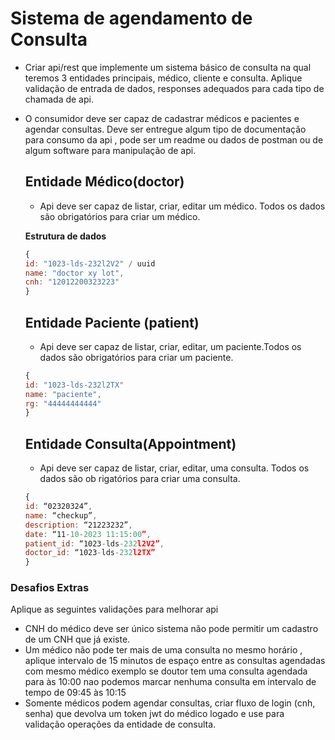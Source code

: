 # Sistema de agendamento de Consulta

- Criar api/rest que implemente um sistema básico de consulta na qual teremos 3 entidades principais, médico, cliente e consulta. Aplique validação de entrada de dados, responses adequados para cada tipo de chamada de api.

- O consumidor deve ser capaz de cadastrar médicos e pacientes e agendar consultas. Deve ser entregue algum tipo de documentação para consumo da api , pode ser um readme ou dados de postman ou de algum software para manipulação de api.

  ## Entidade Médico(doctor)

  - Api deve ser capaz de listar, criar, editar um médico. Todos os dados são obrigatórios para criar um médico.

  **Estrutura de dados**

  ```js
  {
  id: "1023-lds-232l2V2" / uuid
  name: "doctor xy lot",
  cnh: "12012200323223"
  }
  ```

  ## Entidade Paciente (patient)

  - Api deve ser capaz de listar, criar, editar, um paciente.Todos os dados são obrigatórios para criar um paciente.

  ```js
  {
  id: "1023-lds-232l2TX"
  name: "paciente",
  rg: "44444444444"
  }
  ```

  ## Entidade Consulta(Appointment)

  - Api deve ser capaz de listar, criar, editar, uma consulta. Todos os dados são ob
    rigatórios para criar uma consulta.

  ```js
  {
  id: “02320324”,
  name: “checkup”,
  description: “21223232”,
  date: “11-10-2023 11:15:00”,
  patient_id: “1023-lds-232l2V2”,
  doctor_id: “1023-lds-232l2TX”
  }
  ```

### Desafios Extras

Aplique as seguintes validações para melhorar api

- CNH do médico deve ser único sistema não pode permitir um cadastro de um CNH que já existe.
- Um médico não pode ter mais de uma consulta no mesmo horário , aplique intervalo de 15 minutos de espaço entre as consultas agendadas com mesmo médico exemplo se doutor tem uma consulta agendada para às 10:00 nao podemos marcar nenhuma consulta em intervalo de tempo de 09:45 às 10:15
- Somente médicos podem agendar consultas, criar fluxo de login (cnh, senha) que devolva um token jwt do médico logado e use para validação operações da entidade de consulta.
